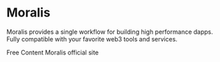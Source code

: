 # Moralis

Moralis provides a single workflow for building high performance dapps. Fully compatible with your favorite web3 tools and services.

<ResourceGroupTitle>Free Content</ResourceGroupTitle>
<BadgeLink colorScheme='yellow' badgeText='Read' href='https://moralis.io/'>Moralis official site</BadgeLink>
